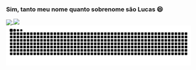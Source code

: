 
### Sim, tanto meu nome quanto sobrenome são Lucas 😄

<a href="https://github.com/anuraghazra/github-readme-stats">
  <img 
    height=195 align="center" src="https://github-readme-stats.vercel.app/api?username=Lucas-319&card_width=320&theme=dark" 
    media="(prefers-color-scheme: dark)&theme=dark"
  />
</a>
<a href="https://github.com/anuraghazra/convoychat">
  <img 
    height=195 align="top" src="https://github-readme-stats.vercel.app/api/top-langs?username=Lucas-319&layout=compact&card_width=220&theme=dark" 
    media="(prefers-color-scheme: dark)&theme=dark"
  />
</a>



<picture>
  <source media="(prefers-color-scheme: dark)" srcset="https://raw.githubusercontent.com/lucas-319/lucas-319/output/github-contribution-grid-snake-dark.svg">
  <source media="(prefers-color-scheme: light)" srcset="https://raw.githubusercontent.com/lucas-319/lucas-319/output/github-contribution-grid-snake.svg">
  <img alt="github contribution grid snake animation" src="https://raw.githubusercontent.com/lucas-319/lucas-319/output/github-contribution-grid-snake.svg">
</picture>
